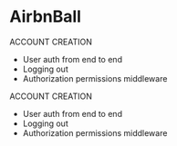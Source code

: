 # AirbnBall
ACCOUNT CREATION

 - User auth from end to end
 - Logging out
 - Authorization permissions middleware

ACCOUNT CREATION

 - User auth from end to end
 - Logging out
 - Authorization permissions middleware

